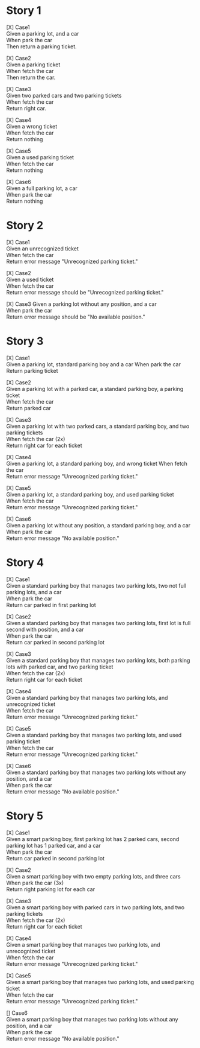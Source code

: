 # Story 1
[X] Case1  
Given a parking lot, and a car  
When park the car  
Then return a parking ticket. 

[X] Case2  
Given a parking ticket  
When fetch the car  
Then return the car.

[X] Case3  
Given two parked cars and two parking tickets  
When fetch the car  
Return right car.  

[X] Case4  
Given a wrong ticket  
When fetch the car  
Return nothing

[X] Case5  
Given a used parking ticket  
When fetch the car  
Return nothing

[X] Case6  
Given a full parking lot, a car    
When park the car  
Return nothing


# Story 2
[X] Case1  
Given an unrecognized ticket  
When fetch the car      
Return error message "Unrecognized parking ticket."    

[X] Case2  
Given a used ticket  
When fetch the car      
Return error message should be "Unrecognized parking ticket."

[X] Case3 
Given a parking lot without any position, and a car  
When park the car        
Return error message should be "No available position."  


# Story 3
[X] Case1  
Given a parking lot, standard parking boy and a car
When park the car      
Return parking ticket

[X] Case2  
Given a parking lot with a parked car, a standard parking boy, a parking ticket  
When fetch the car      
Return parked car

[X] Case3  
Given a parking lot with two parked cars, a standard parking boy, and two parking tickets  
When fetch the car (2x)     
Return right car for each ticket

[X] Case4  
Given a parking lot, a standard parking boy, and wrong ticket
When fetch the car    
Return  error message "Unrecognized parking ticket."

[X] Case5  
Given a parking lot, a standard parking boy, and used parking ticket  
When fetch the car    
Return error message "Unrecognized parking ticket."

[X] Case6  
Given a parking lot without any position, a standard parking boy, and a car  
When park the car    
Return error message "No available position."

# Story 4
[X] Case1  
Given a standard parking boy that manages two parking lots, two not full parking lots, and a car  
When park the car      
Return car parked in first parking lot

[X] Case2  
Given a standard parking boy that manages two parking lots, first lot is full second with position, and a car  
When park the car      
Return car parked in second parking lot

[X] Case3  
Given a standard parking boy that manages two parking lots, both parking lots with parked car, and two parking ticket  
When fetch the car (2x)      
Return right car for each ticket

[X] Case4  
Given a standard parking boy that manages two parking lots, and unrecognized ticket  
When fetch the car    
Return  error message "Unrecognized parking ticket."

[X] Case5  
Given a standard parking boy that manages two parking lots, and used parking ticket  
When fetch the car    
Return error message "Unrecognized parking ticket."

[X] Case6  
Given a standard parking boy that manages two parking lots without any position, and a car  
When park the car    
Return error message "No available position."

# Story 5
[X] Case1  
Given a smart parking boy, first parking lot has 2 parked cars, second parking lot has 1 parked car, and a car  
When park the car      
Return car parked in second parking lot

[X] Case2  
Given a smart parking boy with two empty parking lots, and three cars  
When park the car (3x)     
Return right parking lot for each car

[X] Case3  
Given a smart parking boy with parked cars in two parking lots, and two parking tickets  
When fetch the car (2x)      
Return right car for each ticket

[X] Case4  
Given a smart parking boy that manages two parking lots, and unrecognized ticket  
When fetch the car    
Return  error message "Unrecognized parking ticket."

[X] Case5  
Given a smart parking boy that manages two parking lots, and used parking ticket  
When fetch the car    
Return error message "Unrecognized parking ticket."

[] Case6  
Given a smart parking boy that manages two parking lots without any position, and a car  
When park the car    
Return error message "No available position."
